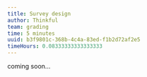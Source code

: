```yaml
---
title: Survey design
author: Thinkful
team: grading
time: 5 minutes
uuid: b3f9801c-368b-4c4a-83ed-f1b2d72af2e5
timeHours: 0.08333333333333333
---
```


coming soon...
